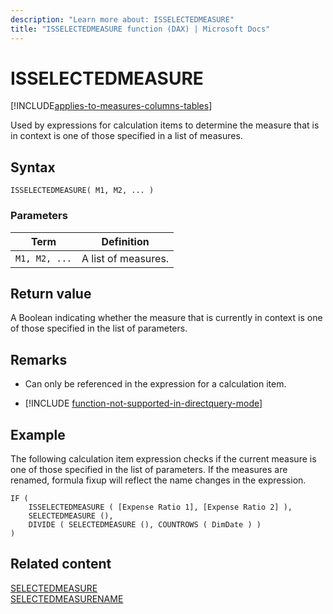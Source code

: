 ```yaml
---
description: "Learn more about: ISSELECTEDMEASURE"
title: "ISSELECTEDMEASURE function (DAX) | Microsoft Docs"
---
```

# ISSELECTEDMEASURE

[!INCLUDE[applies-to-measures-columns-tables](includes/applies-to-measures-columns-tables.md)]

Used by expressions for calculation items to determine the measure that is in context is one of those specified in a list of measures. 

## Syntax  
  
```dax
ISSELECTEDMEASURE( M1, M2, ... )  
```
  
### Parameters  
  
|Term|Definition|  
|--------|--------------|  
|`M1, M2, ...`|A list of measures.|  
  
## Return value  

A Boolean indicating whether the measure that is currently in context is one of those specified in the list of parameters. 

## Remarks

- Can only be referenced in the expression for a calculation item.

- [!INCLUDE [function-not-supported-in-directquery-mode](includes/function-not-supported-in-directquery-mode.md)]

## Example  

The following calculation item expression checks if the current measure is one of those specified in the list of parameters. If the measures are renamed, formula fixup will reflect the name changes in the expression.
  
```dax
IF (
    ISSELECTEDMEASURE ( [Expense Ratio 1], [Expense Ratio 2] ),
    SELECTEDMEASURE (),
    DIVIDE ( SELECTEDMEASURE (), COUNTROWS ( DimDate ) )
)

```
  
## Related content

[SELECTEDMEASURE](selectedmeasure-function-dax.md)  
[SELECTEDMEASURENAME](selectedmeasurename-function-dax.md)
